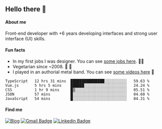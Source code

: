 ## Hello there 🤘

#### About me

Front-end developer with +6 years developing interfaces and strong user interface (UI) skills.

#### Fun facts

- In my first jobs I was designer. You can see [some jobs here](https://www.behance.net/edermunhoz1384). 👨‍💻
- Vegetarian since ~2008. 🌱 🍄
- I played in an authorial metal band. You can see [some videos here](https://www.youtube.com/watch?v=73xqyuybYWc&ab_channel=OrckOut) 🎸

<!--START_SECTION:waka-->
```text
TypeScript   12 hrs 31 mins  ███████████████░░░░░░░░░░   59.63 % 
Vue.js       5 hrs 5 mins    ██████░░░░░░░░░░░░░░░░░░░   24.24 % 
CSS          1 hr 9 mins     █▒░░░░░░░░░░░░░░░░░░░░░░░   05.51 % 
JSON         57 mins         █░░░░░░░░░░░░░░░░░░░░░░░░   04.60 % 
JavaScript   54 mins         █░░░░░░░░░░░░░░░░░░░░░░░░   04.31 % 
```
<!--END_SECTION:waka-->

#### Find me

[![Blog](https://img.shields.io/badge/blog-https%3A%2F%2Federmunhozsantos.com%2F-orange)](https://edermunhozsantos.netlify.app/)
[![Gmail Badge](https://img.shields.io/badge/-edermunhozsantos@gmail.com-c14438?style=flat-square&logo=Gmail&logoColor=white&link=mailto:edermunhozsantos@gmail.com)](mailto:edermunhozsantos@gmail.com)
[![Linkedin Badge](https://img.shields.io/badge/-LinkedIn-blue?style=flat-square&logo=Linkedin&logoColor=white&link=eder-munhoz-dos-santos-52965b66)](https://www.linkedin.com/in/eder-munhoz-dos-santos-52965b66)
